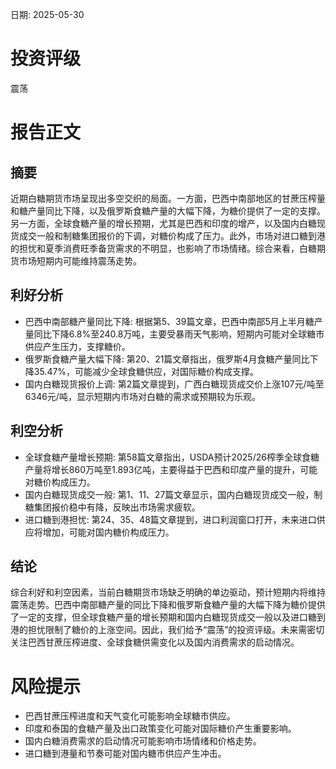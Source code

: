 
日期: 2025-05-30

# 投资评级

震荡

# 报告正文

## 摘要

近期白糖期货市场呈现出多空交织的局面。一方面，巴西中南部地区的甘蔗压榨量和糖产量同比下降，以及俄罗斯食糖产量的大幅下降，为糖价提供了一定的支撑。另一方面，全球食糖产量的增长预期，尤其是巴西和印度的增产，以及国内白糖现货成交一般和制糖集团报价的下调，对糖价构成了压力。此外，市场对进口糖到港的担忧和夏季消费旺季备货需求的不明显，也影响了市场情绪。综合来看，白糖期货市场短期内可能维持震荡走势。

## 利好分析

* 巴西中南部糖产量同比下降: 根据第5、39篇文章，巴西中南部5月上半月糖产量同比下降6.8%至240.8万吨，主要受暴雨天气影响，短期内可能对全球糖市供应产生压力，支撑糖价。
* 俄罗斯食糖产量大幅下降: 第20、21篇文章指出，俄罗斯4月食糖产量同比下降35.47%，可能减少全球食糖供应，对国际糖价构成支撑。
* 国内白糖现货报价上调: 第2篇文章提到，广西白糖现货成交价上涨107元/吨至6346元/吨，显示短期内市场对白糖的需求或预期较为乐观。

## 利空分析

* 全球食糖产量增长预期: 第58篇文章指出，USDA预计2025/26榨季全球食糖产量将增长860万吨至1.893亿吨，主要得益于巴西和印度产量的提升，可能对糖价构成压力。
* 国内白糖现货成交一般: 第1、11、27篇文章显示，国内白糖现货成交一般，制糖集团报价稳中有降，反映出市场需求疲软。
* 进口糖到港担忧: 第24、35、48篇文章提到，进口利润窗口打开，未来进口供应将增加，可能对国内糖价构成压力。

## 结论

综合利好和利空因素，当前白糖期货市场缺乏明确的单边驱动，预计短期内将维持震荡走势。巴西中南部糖产量的同比下降和俄罗斯食糖产量的大幅下降为糖价提供了一定的支撑，但全球食糖产量的增长预期和国内白糖现货成交一般以及进口糖到港的担忧限制了糖价的上涨空间。因此，我们给予“震荡”的投资评级。未来需密切关注巴西甘蔗压榨进度、全球食糖供需变化以及国内消费需求的启动情况。

# 风险提示

* 巴西甘蔗压榨进度和天气变化可能影响全球糖市供应。
* 印度和泰国的食糖产量及出口政策变化可能对国际糖价产生重要影响。
* 国内白糖消费需求的启动情况可能影响市场情绪和价格走势。
* 进口糖到港量和节奏可能对国内糖市供应产生冲击。
